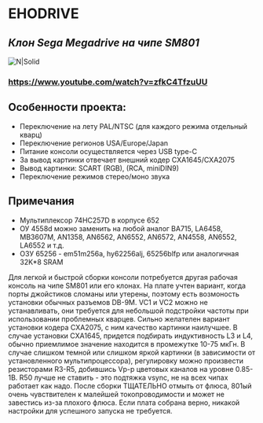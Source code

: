 # EHODRIVE
## _Клон Sega Megadrive на чипе SM801_

![N|Solid](https://i.ytimg.com/vi/zfkC4TfzuUU/maxresdefault.jpg)

### https://www.youtube.com/watch?v=zfkC4TfzuUU


## Особенности проекта:
- Переключение на лету PAL/NTSC (для каждого режима отдельный кварц)
- Переключение регионов USA/Europe/Japan
- Питание консоли осуществляется через USB type-C
- За вывод картинки отвечает внешний кодер CXA1645/CXA2075
- Вывод картинки: SCART (RGB), (RCA, miniDIN9)
- Переключение режимов стерео/моно звука

## Примечания
- Мультиплексор 74HC257D в корпусе 652
- ОУ 4558d можно заменить на любой аналог BA715, LA6458, MB3607M, AN1358, AN6562, AN6552, AN6572, AN4558, AN6552, LA6552 и т.д. 
- ОЗУ 65256 - em51m256a, hy62256alj, 65256blfp или аналогичная 32K*8 SRAM

Для легкой и быстрой сборки консоли потребуется другая рабочая консоль на чипе SM801 или его клонах. На плате учтен вариант, когда порты джойстиков сломаны или утерены, поэтому есть возмоность установки обычных разъемов DB-9M. VC1 и VC2 можно не устанавливать, они требуется для небольшой подстройки частоты при использовании проблемных кварцев. Сильно желателен вариант установки кодера CXA2075, с ним качество картинки наилучшее. В случае установки CXA1645, придется подбирать индуктивность L3 и L4, обычно приемлимое значение находится в промежутке 10-75 мкГн. В случае слишком темной или слишком яркой картинки (в зависимости от установленного мультипроцессора), регулировку можно произвести резисторами R3-R5, добившись Vp-p цветовых каналов на уровне 0.85-1В. R50 лучше не ставить - это подтяжка vsync, не на всех чипах работает как надо. После сборки ТЩАТЕЛЬНО отмыть от флюса, 801ый очень чувствителен к малейшей токопроводимости и может не завестись из-за плохого флюса. Если плата собрана верно, никакой настройки для успешного запуска не требуется.


